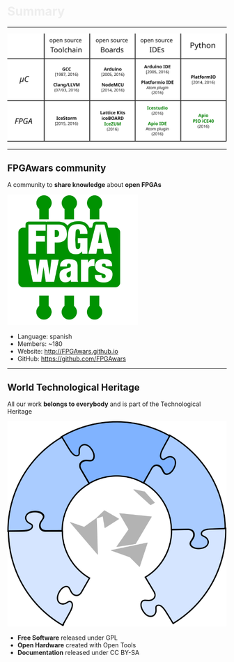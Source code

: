 
<!-- .slide: data-background="resources/0.cover/background.png" -->

<h1 style="color: #EEEEEE;">
  Summary
</h1>

<!-- .slide: data-transition="slide-in fade-out" -->

---

![](resources/7.end/summary.svg)

---

## FPGAwars community

A community to **share knowledge** about **open FPGAs**

![](resources/7.end/FPGAwars-logo-min.png)

* Language: spanish
* Members: ~180
* Website: http://FPGAwars.github.io
* GitHub: https://github.com/FPGAwars

---

## World Technological Heritage

All our work **belongs to everybody** and is part of the Technological Heritage

![](resources/7.end/wth-logo.svg)

* **Free Software** released under GPL
* **Open Hardware** created with Open Tools
* **Documentation** released under CC BY-SA
